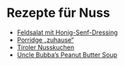 Rezepte für Nuss
=====================

* [Feldsalat mit Honig-Senf-Dressing](Feldsalat.txt)
* [Porridge „zuhause“](Porridge.txt)
* [Tiroler Nusskuchen](tiroler_nusskuchen.md)
* [Uncle Bubba’s Peanut Butter Soup](groundnut_stew.txt)
